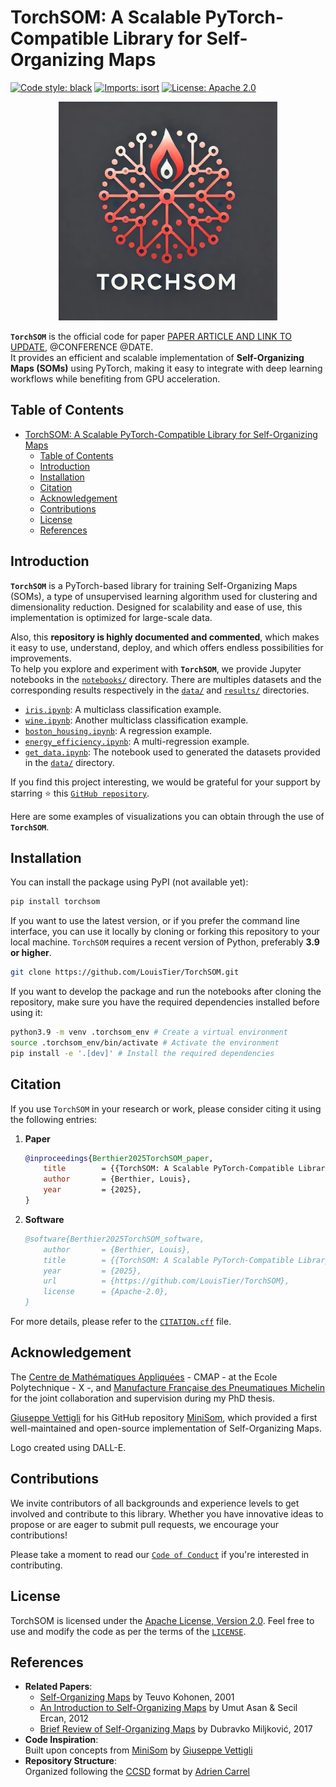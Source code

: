 # TorchSOM: A Scalable PyTorch-Compatible Library for Self-Organizing Maps

[![Code style: black](https://img.shields.io/badge/code%20style-black-000000.svg)](https://github.com/psf/black)
[![Imports: isort](https://img.shields.io/badge/%20imports-isort-%231674b1?style=flat&labelColor=ef8336)](https://pycqa.github.io/isort/)
[![License: Apache 2.0](https://img.shields.io/badge/License-Apache%202.0-red.svg)](https://opensource.org/license/apache-2-0)

<p align="center">
    <img src="logo.jpg" alt="TorchSOM_logo" width="350"/>
</p>

**`TorchSOM`** is the official code for
paper [PAPER ARTICLE AND LINK TO UPDATE](), @CONFERENCE @DATE.  
It provides an efficient and scalable implementation of **Self-Organizing Maps (SOMs)** using PyTorch, making it easy to integrate with deep learning workflows while benefiting from GPU acceleration.



## Table of Contents

- [TorchSOM: A Scalable PyTorch-Compatible Library for Self-Organizing Maps](#torchsom-a-scalable-pytorch-compatible-library-for-self-organizing-maps)
    - [Table of Contents](#table-of-contents)
    - [Introduction](#introduction)
    - [Installation](#installation)
    <!-- - [Documentation](#documentation) -->
    - [Citation](#citation)
    - [Acknowledgement](#acknowledgement)
    - [Contributions](#contributions)
    - [License](#license)
    - [References](#references)



## Introduction

**`TorchSOM`** is a PyTorch-based library for training Self-Organizing Maps (SOMs), a type of unsupervised learning algorithm used for clustering and dimensionality reduction. Designed for scalability and ease of use, this implementation is optimized for large-scale data.

Also, this **repository is highly documented and commented**, which makes it easy to use, understand, deploy, and which offers endless possibilities for improvements.  
To help you explore and experiment with **`TorchSOM`**, we provide Jupyter notebooks in the [`notebooks/`](notebooks) directory. There are multiples datasets and the corresponding results respectively in the [`data/`](data) and [`results/`](notebooks/results) directories.
- [`iris.ipynb`](notebooks/iris.ipynb): A multiclass classification example.
- [`wine.ipynb`](notebooks/wine.ipynb): Another multiclass classification example.
- [`boston_housing.ipynb`](notebooks/boston_housing.ipynb): A regression example.
- [`energy_efficiency.ipynb`](notebooks/energy_efficiency.ipynb): A multi-regression example.
- [`get_data.ipynb`](notebooks/get_data.ipynb): The notebook used to generated the datasets provided in the [`data/`](data) directory. 

If you find this project interesting, we would be grateful for your support by starring ⭐ this [`GitHub repository`](https://github.com/LouisTier/TorchSOM).

Here are some examples of visualizations you can obtain through the use of **`TorchSOM`**.



## Installation

You can install the package using PyPI (not available yet):

```bash
pip install torchsom
```

If you want to use the latest version, or if you prefer the command line interface, you can use it locally by cloning or forking this repository to your local machine. `TorchSOM` requires a recent version of Python, preferably **3.9 or higher**.  

```bash
git clone https://github.com/LouisTier/TorchSOM.git 
```

If you want to develop the package and run the notebooks after cloning the repository, make sure you have the required dependencies installed before using it:

```bash
python3.9 -m venv .torchsom_env # Create a virtual environment 
source .torchsom_env/bin/activate # Activate the environment 
pip install -e '.[dev]' # Install the required dependencies 
```



<!-- ## Documentation

Here is the link to the documentation of this library: [https://ccsd.readthedocs.io/en/latest/](https://ccsd.readthedocs.io/en/latest/). It contains more information regarding all the classes and functions of this package. -->



## Citation

If you use `TorchSOM` in your research or work, please consider citing it using the following entries:

1. **Paper**  
    ```bibtex
    @inproceedings{Berthier2025TorchSOM_paper,
        title        = {{TorchSOM: A Scalable PyTorch-Compatible Library for Self-Organizing Maps}},
        author       = {Berthier, Louis},
        year         = {2025},
    }
    ```

2. **Software**  
    ```bibtex
    @software{Berthier2025TorchSOM_software,
        author       = {Berthier, Louis},
        title        = {{TorchSOM: A Scalable PyTorch-Compatible Library for Self-Organizing Maps}},
        year         = {2025},
        url          = {https://github.com/LouisTier/TorchSOM},
        license      = {Apache-2.0},
    }
    ```

For more details, please refer to the [`CITATION.cff`](CITATION.cff) file.



## Acknowledgement

The [Centre de Mathématiques Appliquées](https://cmap.ip-paris.fr/) - CMAP - at the Ecole Polytechnique - X -, and [Manufacture Française des Pneumatiques Michelin](https://www.michelin.fr/) for the joint collaboration and supervision during my PhD thesis.

[Giuseppe Vettigli](https://github.com/JustGlowing) for his GitHub repository [MiniSom](https://github.com/JustGlowing/minisom), which provided a first well-maintained and open-source implementation of Self-Organizing Maps.

Logo created using DALL-E.



## Contributions

We invite contributors of all backgrounds and experience levels to get involved and contribute to this library. Whether you have innovative ideas to propose or are eager to submit pull requests, we encourage your contributions!

Please take a moment to read our [`Code of Conduct`](CODE_OF_CONDUCT.md) if you're interested in contributing.



## License

TorchSOM is licensed under the [Apache License, Version 2.0](https://opensource.org/license/apache-2-0). Feel free to use and modify the code as per the terms of the [`LICENSE`](LICENSE).



## References

- **Related Papers**:
    - [Self-Organizing Maps](https://link.springer.com/book/10.1007/978-3-642-56927-2) by Teuvo Kohonen, 2001
    - [An Introduction to Self-Organizing Maps](https://link.springer.com/chapter/10.2991/978-94-91216-77-0_14) by Umut Asan & Secil Ercan, 2012
    - [Brief Review of Self-Organizing Maps](https://www.researchgate.net/publication/317339061_Brief_Review_of_Self-Organizing_Maps) by Dubravko Miljković, 2017
- **Code Inspiration**:  
    Built upon concepts from [MiniSom](https://github.com/JustGlowing/minisom) by [Giuseppe Vettigli](https://github.com/JustGlowing)
- **Repository Structure**:  
    Organized following the [CCSD](https://github.com/AdrienC21/CCSD) format by [Adrien Carrel](https://github.com/AdrienC21)





<!-- TO CHECK when swtiching from private to open repo

[![visitors](https://visitor-badge.laobi.icu/badge?page_id=LouisTier.TorchSOM&right_color=%23FFA500)](https://github.com/LouisTier/TorchSOM/)
[![Downloads](https://static.pepy.tech/badge/torch_som)](https://pepy.tech/project/torch_som)

-->

<!-- NOT SURE to keep

[![pypi version](https://img.shields.io/pypi/v/ccsd.svg)](https://pypi.python.org/pypi/ccsd)
[![Documentation Status](https://readthedocs.org/projects/ccsd/badge/?version=latest)](https://ccsd.readthedocs.io/en/latest/?badge=latest)
[![Python versions](https://img.shields.io/badge/python-3.10%20%7C%203.11-blue)](https://pypi.python.org/pypi/ccsd)
[![Test](https://github.com/AdrienC21/CCSD/actions/workflows/test.yml/badge.svg)](https://github.com/AdrienC21/CCSD/actions/workflows/test.yml)
[![Lint](https://github.com/AdrienC21/CCSD/actions/workflows/lint.yml/badge.svg)](https://github.com/AdrienC21/CCSD/actions/workflows/lint.yml)
[![Codecov](https://codecov.io/gh/AdrienC21/CCSD/branch/main/graph/badge.svg)](https://app.codecov.io/gh/AdrienC21/CCSD) 
-->
